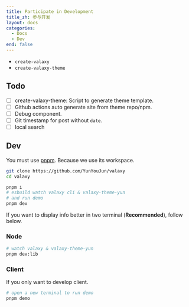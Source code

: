 ```yaml
---
title: Participate in Development
title_zh: 参与开发
layout: docs
categories:
  - Docs
  - Dev
end: false
---
```


- `create-valaxy`
- `create-valaxy-theme`

## Todo

- [ ] create-valaxy-theme: Script to generate theme template.
- [ ] Github actions auto generate site from theme repo/npm.
- [ ] Debug component.
- [ ] Git timestamp for post without `date`.
- [ ] local search

## Dev

You must use [pnpm](https://pnpm.io/). Because we use its workspace.

```bash
git clone https://github.com/YunYouJun/valaxy
cd valaxy

pnpm i
# esbuild watch valaxy cli & valaxy-theme-yun
# and run demo
pnpm dev
```

If you want to display info better in two terminal (**Recommended**), follow below.

### Node

```bash
# watch valaxy & valaxy-theme-yun
pnpm dev:lib
```

### Client

If you only want to develop client.

```bash
# open a new terminal to run demo
pnpm demo
```
